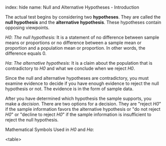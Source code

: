 index: hide
name: Null and Alternative Hypotheses - Introduction

The actual test begins by considering two  **hypotheses**. They are called the  **null hypothesis** and the  **alternative hypothesis**. These hypotheses contain opposing viewpoints.

 *H0*:  *The null hypothesis:* It is a statement of no difference between sample means or proportions or no difference between a sample mean or proportion and a population mean or proportion. In other words, the difference equals 0.

 *Ha*:  *The alternative hypothesis:* It is a claim about the population that is
contradictory to  *H0* and what we conclude when we reject  *H0*.

Since the null and alternative hypotheses are contradictory, you must examine evidence to decide if you have enough evidence to reject the null hypothesis or not. The evidence is in the form of sample data.

After you have determined which hypothesis the sample supports, you make a  *decision.*
There are two options for a decision. They are "reject  *H0*" if the sample information favors the alternative hypothesis or "do not reject  *H0*" or "decline to reject  *H0*" if the sample information is insufficient to reject the null hypothesis.

Mathematical Symbols Used in  *H0* and  *Ha*:

&lt;table&gt;
